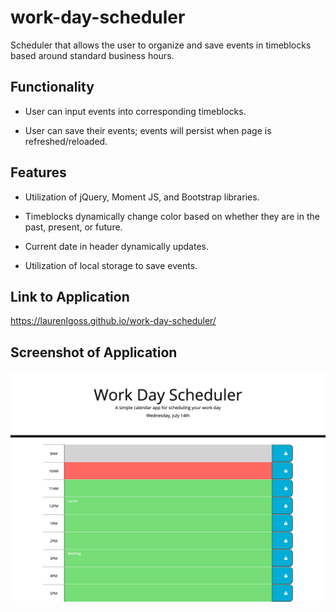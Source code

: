 # work-day-scheduler

Scheduler that allows the user to organize and save events in timeblocks based around standard business hours.

## Functionality

* User can input events into corresponding timeblocks.

* User can save their events; events will persist when page is refreshed/reloaded.

## Features

* Utilization of jQuery, Moment JS, and Bootstrap libraries.

* Timeblocks dynamically change color based on whether they are in the past, present, or future.

* Current date in header dynamically updates.

* Utilization of local storage to save events.

## Link to Application

https://laurenlgoss.github.io/work-day-scheduler/

## Screenshot of Application

![Screenshot of Work Day Scheduler](./assets/images/work-day-scheduler-screenshot.png)